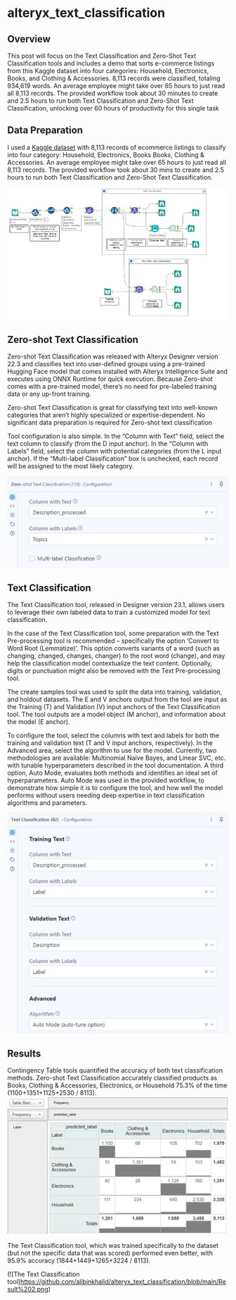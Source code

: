 # alteryx_text_classification

## Overview
This post will focus on the Text Classification and Zero-Shot Text Classification tools and includes a demo that sorts e-commerce listings from this Kaggle dataset into four categories: Household, Electronics, Books, and Clothing & Accessories.  8,113 records were classified, totaling 934,619 words.  An average employee might take over 65 hours to just read all 8,113 records. The provided workflow took about 30 minutes to create and 2.5 hours to run both Text Classification and Zero-Shot Text Classification, unlocking over 60 hours of productivity for this single task


## Data Preparation
I used a [Kaggle dataset](https://www.kaggle.com/datasets/saurabhshahane/ecommerce-text-classification?resource=download) with 8,113 records of ecommerce listings to classify into four category: Household, Electronics, Books Books, Clothing & Accessories. An average employee might take over 65 hours to just read all 8,113 records. The provided workflow took about 30 mins to create and 2.5 hours to run both Text Classification and Zero-Shot Text Classification. 


![Workflow Image](https://github.com/alibinkhalid/alteryx_text_classification/blob/main/Alteryx%20Workflow%20-%20Text%20Classification.png)


## Zero-shot Text Classification
Zero-shot Text Classification was released with Alteryx Designer version 22.3 and classifies text into user-defined groups using a pre-trained Hugging Face model that comes installed with Alteryx Intelligence Suite and executes using ONNX Runtime for quick execution.  Because Zero-shot comes with a pre-trained model, there’s no need for pre-labeled training data or any up-front training.

Zero-shot Text Classification is great for classifying text into well-known categories that aren’t highly specialized or expertise-dependent. No significant data preparation is required for Zero-shot text classification

Tool configuration is also simple.  In the “Column with Text” field, select the text column to classify (from the D input anchor).  In the “Column with Labels” field, select the column with potential categories (from the L input anchor).  If the “Multi-label Classification” box is unchecked, each record will be assigned to the most likely category.

![Tool Configuration](https://github.com/alibinkhalid/alteryx_text_classification/blob/main/Tool%20Config%20-%20Zero-shot.png)


## Text Classification
The Text Classification tool, released in Designer version 23.1, allows users to leverage their own labeled data to train a customized model for text classification.

In the case of the Text Classification tool, some preparation with the Text Pre-processing tool is recommended – specifically the option ‘Convert to Word Root (Lemmatize)’.  This option converts variants of a word (such as changing, changed, changes, changer) to the root word (change), and may help the classification model contextualize the text content.  Optionally, digits or punctuation might also be removed with the Text Pre-processing tool.

The create samples tool was used to split the data into training, validation, and holdout datasets.  The E and V anchors output from the tool are input as the Training (T) and Validation (V) input anchors of the Text Classification tool.  The tool outputs are a model object (M anchor), and information about the model (E anchor). 

To configure the tool, select the columns with text and labels for both the training and validation text (T and V input anchors, respectively).  In the Advanced area, select the algorithm to use for the model.  Currently, two methodologies are available: Multinomial Naïve Bayes, and Linear SVC, etc. with tunable hyperparameters described in the tool documentation.  A third option, Auto Mode, evaluates both methods and identifies an ideal set of hyperparameters. Auto Mode was used in the provided workflow, to demonstrate how simple it is to configure the tool, and how well the model performs without users needing deep expertise in text classification algorithms and parameters.

![Tool Configuration](https://github.com/alibinkhalid/alteryx_text_classification/blob/main/Tool%20Config%20-%20Text%20Classification.png)

## Results
Contingency Table tools quantified the accuracy of both text classification methods. Zero-shot Text Classification accurately classified products as Books, Clothing & Accessories, Electronics, or Household 75.3% of the time (1100+1351+1125+2530 / 8113). 
![Contingency Table tools](https://github.com/alibinkhalid/alteryx_text_classification/blob/main/Result%201.png)

The Text Classification tool, which was trained specifically to the dataset (but not the specific data that was scored) performed even better, with 95.9% accuracy (1844+1449+1265+3224 / 8113).

(![The Text Classification tool]https://github.com/alibinkhalid/alteryx_text_classification/blob/main/Result%202.png)

